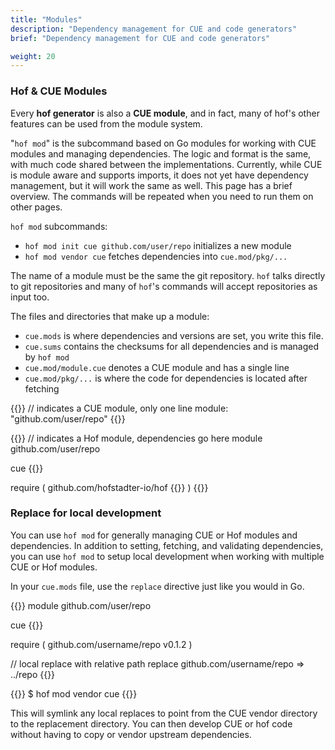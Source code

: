 ```yaml
---
title: "Modules"
description: "Dependency management for CUE and code generators"
brief: "Dependency management for CUE and code generators"

weight: 20
---
```


### Hof & CUE Modules

Every __hof generator__ is also a __CUE module__,
and in fact, many of hof's other features can
be used from the module system.

"`hof mod`" is the subcommand based on Go modules
for working with CUE modules and managing dependencies.
The logic and format is the same, with much code shared between the implementations.
Currently, while CUE is module aware and supports imports,
it does not yet have dependency management, but it will work the same as well.
This page has a brief overview. The commands will
be repeated when you need to run them on other pages.

`hof mod` subcommands:

- `hof mod init cue github.com/user/repo` initializes a new module
- `hof mod vendor cue` fetches dependencies into `cue.mod/pkg/...`

The name of a module must be the same the git repository.
`hof` talks directly to git repositories and many of
`hof`'s commands will accept repositories as input too.

The files and directories that make up a module:

- `cue.mods` is where dependencies and versions are set, you write this file.
- `cue.sums` contains the checksums for all dependencies and is managed by `hof mod`
- `cue.mod/module.cue` denotes a CUE module and has a single line
- `cue.mod/pkg/...` is where the code for dependencies is located after fetching

{{<codeInner title="cue.mod/module.cue">}}
// indicates a CUE module, only one line
module: "github.com/user/repo"
{{</codeInner>}}

{{<codeInner title="cue.mods">}}
// indicates a Hof module, dependencies go here
module github.com/user/repo

cue {{<cue-version>}}

require (
	github.com/hofstadter-io/hof {{<hof-version>}}
)
{{</codeInner>}}


### Replace for local development

You can use `hof mod` for generally managing CUE or Hof modules and dependencies.
In addition to setting, fetching, and validating dependencies,
you can use `hof mod` to setup local development when working
with multiple CUE or Hof modules.

In your `cue.mods` file, use the `replace` directive just like you would in Go.

{{<codeInner title="cue.mods with replace">}}
module github.com/user/repo

cue {{<cue-version>}}

require (
	github.com/username/repo v0.1.2
)

// local replace with relative path
replace github.com/username/repo => ../repo
{{</codeInner>}}

{{<codeInner title="> terminal">}}
$ hof mod vendor cue
{{</codeInner>}}

This will symlink any local replaces
to point from the CUE vendor directory
to the replacement directory.
You can then develop CUE or hof code
without having to copy or vendor upstream dependencies.

